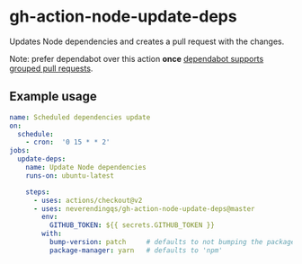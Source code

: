 # gh-action-node-update-deps

Updates Node dependencies and creates a pull request with the changes.

Note: prefer dependabot over this action **once** [dependabot supports grouped pull requests](https://github.com/dependabot/feedback/issues/5).

## Example usage

```yaml
name: Scheduled dependencies update
on:
  schedule:
    - cron:  '0 15 * * 2'
jobs:
  update-deps:
    name: Update Node dependencies
    runs-on: ubuntu-latest

    steps:
      - uses: actions/checkout@v2
      - uses: neverendingqs/gh-action-node-update-deps@master
        env:
          GITHUB_TOKEN: ${{ secrets.GITHUB_TOKEN }}
        with:
          bump-version: patch     # defaults to not bumping the package version
          package-manager: yarn   # defaults to 'npm'
```
